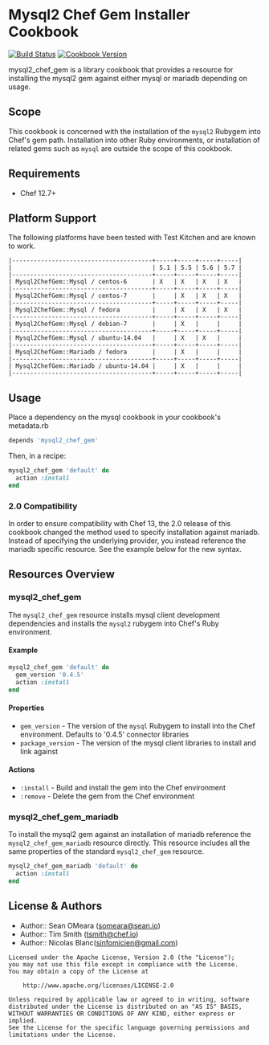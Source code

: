 # Mysql2 Chef Gem Installer Cookbook

[![Build Status](https://travis-ci.org/sinfomicien/mysql2_chef_gem.svg)](https://travis-ci.org/sinfomicien/mysql2_chef_gem) [![Cookbook Version](http://img.shields.io/cookbook/v/mysql2_chef_gem.svg)](https://supermarket.chef.io/cookbooks/mysql2_chef_gem)

mysql2_chef_gem is a library cookbook that provides a resource for installing the mysql2 gem against either mysql or mariadb depending on usage.

## Scope

This cookbook is concerned with the installation of the `mysql2` Rubygem into Chef's gem path. Installation into other Ruby environments, or installation of related gems such as `mysql` are outside the scope of this cookbook.

## Requirements

- Chef 12.7+

## Platform Support

The following platforms have been tested with Test Kitchen and are known to work.

```
|---------------------------------------+-----+-----+-----+-----|
|                                       | 5.1 | 5.5 | 5.6 | 5.7 |
|---------------------------------------+-----+-----+-----+-----|
| Mysql2ChefGem::Mysql / centos-6       | X   | X   | X   | X   |
|---------------------------------------+-----+-----+-----+-----|
| Mysql2ChefGem::Mysql / centos-7       |     | X   | X   | X   |
|---------------------------------------+-----+-----+-----+-----|
| Mysql2ChefGem::Mysql / fedora         |     | X   | X   | X   |
|---------------------------------------+-----+-----+-----+-----|
| Mysql2ChefGem::Mysql / debian-7       |     | X   |     |     |
|---------------------------------------+-----+-----+-----+-----|
| Mysql2ChefGem::Mysql / ubuntu-14.04   |     | X   | X   |     |
|---------------------------------------+-----+-----+-----+-----|
| Mysql2ChefGem::Mariadb / fedora       |     | X   |     |     |
|---------------------------------------+-----+-----+-----+-----|
| Mysql2ChefGem::Mariadb / ubuntu-14.04 |     | X   |     |     |
|---------------------------------------+-----+-----+-----+-----|
```

## Usage

Place a dependency on the mysql cookbook in your cookbook's metadata.rb

```ruby
depends 'mysql2_chef_gem'
```

Then, in a recipe:

```ruby
mysql2_chef_gem 'default' do
  action :install
end
```

### 2.0 Compatibility

In order to ensure compatibility with Chef 13, the 2.0 release of this cookbook changed the method used to specify installation against mariadb. Instead of specifying the underlying provider, you instead reference the mariadb specific resource. See the example below for the new syntax.

## Resources Overview

### mysql2_chef_gem

The `mysql2_chef_gem` resource installs mysql client development dependencies and installs the `mysql2` rubygem into Chef's Ruby environment.

#### Example

```ruby
mysql2_chef_gem 'default' do
  gem_version '0.4.5'
  action :install
end
```

#### Properties

- `gem_version` - The version of the `mysql` Rubygem to install into the Chef environment. Defaults to '0.4.5' connector libraries
- `package_version` - The version of the mysql client libraries to install and link against

#### Actions

- `:install` - Build and install the gem into the Chef environment
- `:remove` - Delete the gem from the Chef environment

### mysql2_chef_gem_mariadb

To install the mysql2 gem against an installation of mariadb reference the `mysql2_chef_gem_mariadb` resource directly. This resource includes all the same properties of the standard `mysql2_chef_gem` resource.

```ruby
mysql2_chef_gem_mariadb 'default' do
  action :install
end
```

## License & Authors

- Author:: Sean OMeara ([someara@sean.io](mailto:someara@sean.io))
- Author:: Tim Smith ([tsmith@chef.io](mailto:tsmith@chef.io))
- Author:: Nicolas Blanc([sinfomicien@gmail.com](mailto:sinfomicien@gmail.com))

```
Licensed under the Apache License, Version 2.0 (the "License");
you may not use this file except in compliance with the License.
You may obtain a copy of the License at

    http://www.apache.org/licenses/LICENSE-2.0

Unless required by applicable law or agreed to in writing, software
distributed under the License is distributed on an "AS IS" BASIS,
WITHOUT WARRANTIES OR CONDITIONS OF ANY KIND, either express or implied.
See the License for the specific language governing permissions and
limitations under the License.
```
